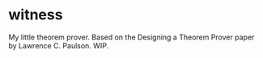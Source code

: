 # witness
My little theorem prover. Based on the Designing a Theorem Prover  paper by Lawrence C. Paulson. WIP.
